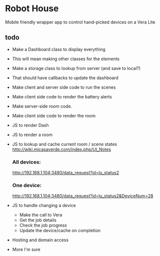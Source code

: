 # Robot House

Mobile friendly wrapper app to control hand-picked 
devices on a Vera Lite

## todo

* Make a Dashboard class to display everything
* This will mean making other classes for the elements
* Make a storage class to lookup from server (and save to local?)
* That should have callbacks to update the dashboard
* Make client and server side code to run the scenes
* Make client side code to render the battery alerts

* Make server-side room code.
* Make client side code to render the room


* JS to render Dash
* JS to render a room
* JS to lookup and cache current room / scene states
    http://wiki.micasaverde.com/index.php/UI_Notes

    ### All devices:
    http://192.168.1.104:3480/data_request?id=lu_status2

    ### One device:
    http://192.168.1.104:3480/data_request?id=lu_status2&DeviceNum=28

* JS to handle changing a device
    - Make the call to Vera
    - Get the job details
    - Check the job progress
    - Update the device/cache on completion
* Hosting and domain access
* More I'm sure 